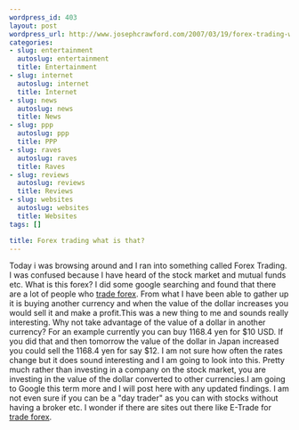 ```yaml
--- 
wordpress_id: 403
layout: post
wordpress_url: http://www.josephcrawford.com/2007/03/19/forex-trading-what-is-that/
categories: 
- slug: entertainment
  autoslug: entertainment
  title: Entertainment
- slug: internet
  autoslug: internet
  title: Internet
- slug: news
  autoslug: news
  title: News
- slug: ppp
  autoslug: ppp
  title: PPP
- slug: raves
  autoslug: raves
  title: Raves
- slug: reviews
  autoslug: reviews
  title: Reviews
- slug: websites
  autoslug: websites
  title: Websites
tags: []

title: Forex trading what is that?
---
```

Today i was browsing around and I ran into something called Forex Trading.  I was confused because I have heard of the stock market and mutual funds etc.  What is this forex?  I did some google searching and found that there are a lot of people who [trade forex](http://www.itradeallday.com).  From what I have been able to gather up it is buying another currency and when the value of the dollar increases you would sell it and make a profit.This was a new thing to me and sounds really interesting.  Why not take advantage of the value of a dollar in another currency?  For an example currently you can buy 1168.4 yen for $10 USD.  If you did that and then tomorrow the value of the dollar in Japan increased you could sell the 1168.4 yen for say $12.  I am not sure how often the rates change but it does sound interesting and I am going to look into this.  Pretty much rather than investing in a company on the stock market, you are investing in the value of the dollar converted to other currencies.I am going to Google this term more and I will post here with any updated findings.  I am not even sure if you can be a "day trader" as you can with stocks without having a broker etc.  I wonder if there are sites out there like E-Trade for [trade forex](http://www.itradeallday.com).
